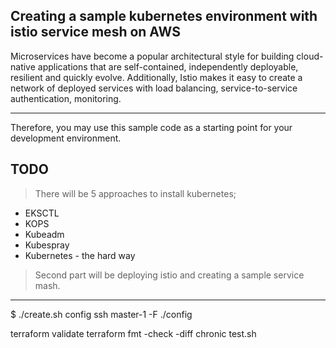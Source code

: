 ## Creating a sample kubernetes environment with istio service mesh on AWS 
 

Microservices have become a popular architectural style for building cloud-native applications that are self-contained, independently deployable, resilient and quickly evolve. Additionally, Istio makes it easy to create a network of deployed services with load balancing, service-to-service authentication, monitoring.

---

Therefore, you may use this sample code as a starting point for your development environment. 



## TODO 
> There will be 5 approaches to install kubernetes;
- EKSCTL
- KOPS
- Kubeadm 
- Kubespray
- Kubernetes - the hard way 

> Second part will be deploying istio and creating a sample service mash.

---

$ ./create.sh config
 ssh master-1 -F ./config
 
 
terraform validate
terraform fmt -check -diff 
chronic test.sh